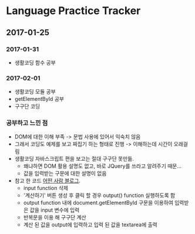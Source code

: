 # Language Practice Tracker

## 2017-01-25
### 2017-01-31
* 생활코딩 함수 공부
### 2017-02-01
* 생활코딩 모듈 공부
* getElementById 공부
* 구구단 코딩

### 공부하고 느낀 점
* DOM에 대한 이해 부족 -> 문법 사용에 있어서 익숙치 않음
* 그래서 코딩도 예제를 보고 짜집기 하는 형태로 진행 -> 이해하는데 시간이 오래걸림
* 생활코딩 자바스크립트 편을 보고는 절대 구구단 못만듦.
  * 왜냐하면 DOM 활용 설명도 없고, 바로 JQuery를 쓰라고 알려주기 때문...
  * 값을 입력받는 구문에 대한 설명이 없음
* 참고 한 코드 [어떤 사람 블로그](http://m.blog.naver.com/jurion/220152758069).
  * input function 삭제
  * '계산하기' 버튼 생성 후 클릭 할 경우 output() function 실행하도록 함
  * output function 내에 document.getElementById 구문을 이용하여 입력받은 값을 input 변수에 입력
  * 반복문을 이용 해 구구단 계산
  * 계산 된 값을 output에 입력하고 입력 된 값을 textarea에 출력
